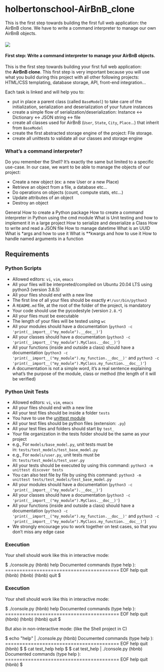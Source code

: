 # holbertonschool-AirBnB_clone
This is the first step towards building the first full web application: the AirBnB clone. We have to write a command interpreter to manage our own AirBnB objects.

<h4><img src="https://news.airbnb.com/wp-content/uploads/sites/4/2021/07/2014_July@2X.jpg?fit=616%2C616&resize=616%2C616"><br></h4>
<h4>First step: Write a command interpreter to manage your AirBnB objects.</h4>
<p>This is the first step towards building your first full web application: the&nbsp;<strong>AirBnB clone</strong>. This first step is very important because you will use what you build during this project with all other following projects: HTML/CSS templating, database storage, API, front-end integration&hellip;</p>
<p>Each task is linked and will help you to:</p>
<ul>
    <li>put in place a parent class (called&nbsp;<code>BaseModel</code>) to take care of the initialization, serialization and deserialization of your future instances</li>
    <li>create a simple flow of serialization/deserialization: Instance &lt;-&gt; Dictionary &lt;-&gt; JSON string &lt;-&gt; file</li>
    <li>create all classes used for AirBnB (<code>User</code>,&nbsp;<code>State</code>,&nbsp;<code>City</code>,&nbsp;<code>Place</code>&hellip;) that inherit from&nbsp;<code>BaseModel</code></li>
    <li>create the first abstracted storage engine of the project: File storage.</li>
    <li>create all unittests to validate all our classes and storage engine</li>
</ul>

<h3>What&rsquo;s a command interpreter?</h3>
<p>Do you remember the Shell? It&rsquo;s exactly the same but limited to a specific use-case. In our case, we want to be able to manage the objects of our project:</p>
<ul>
    <li>Create a new object (ex: a new User or a new Place)</li>
    <li>Retrieve an object from a file, a database etc&hellip;</li>
    <li>Do operations on objects (count, compute stats, etc&hellip;)</li>
    <li>Update attributes of an object</li>
    <li>Destroy an object</li>
</ul>
General
How to create a Python package
How to create a command interpreter in Python using the cmd module
What is Unit testing and how to implement it in a large project
How to serialize and deserialize a Class
How to write and read a JSON file
How to manage datetime
What is an UUID
What is *args and how to use it
What is **kwargs and how to use it
How to handle named arguments in a function

<h2>Requirements</h2>
<h3>Python Scripts</h3>
<ul>
    <li>Allowed editors:&nbsp;<code>vi</code>,&nbsp;<code>vim</code>,&nbsp;<code>emacs</code></li>
    <li>All your files will be interpreted/compiled on Ubuntu 20.04 LTS using python3 (version 3.8.5)</li>
    <li>All your files should end with a new line</li>
    <li>The first line of all your files should be exactly&nbsp;<code>#!/usr/bin/python3</code></li>
    <li>A&nbsp;<code>README.md</code> file, at the root of the folder of the project, is mandatory</li>
    <li>Your code should use the pycodestyle (version&nbsp;<code>2.8.*</code>)</li>
    <li>All your files must be executable</li>
    <li>The length of your files will be tested using&nbsp;<code>wc</code></li>
    <li>All your modules should have a documentation (<code>python3 -c &apos;print(__import__(&quot;my_module&quot;).__doc__)&apos;</code>)</li>
    <li>All your classes should have a documentation (<code>python3 -c &apos;print(__import__(&quot;my_module&quot;).MyClass.__doc__)&apos;</code>)</li>
    <li>All your functions (inside and outside a class) should have a documentation (<code>python3 -c &apos;print(__import__(&quot;my_module&quot;).my_function.__doc__)&apos;</code> and&nbsp;<code>python3 -c &apos;print(__import__(&quot;my_module&quot;).MyClass.my_function.__doc__)&apos;</code>)</li>
    <li>A documentation is not a simple word, it&rsquo;s a real sentence explaining what&rsquo;s the purpose of the module, class or method (the length of it will be verified)</li>
</ul>
<h3>Python Unit Tests</h3>
<ul>
    <li>Allowed editors:&nbsp;<code>vi</code>,&nbsp;<code>vim</code>,&nbsp;<code>emacs</code></li>
    <li>All your files should end with a new line</li>
    <li>All your test files should be inside a folder&nbsp;<code>tests</code></li>
    <li>You have to use the&nbsp;<a href="https://intranet.hbtn.io/rltoken/QX7d4D__xhOJIGIWZBp39g" target="_blank" title="unittest module">unittest module</a></li>
    <li>All your test files should be python files (extension:&nbsp;<code>.py</code>)</li>
    <li>All your test files and folders should start by&nbsp;<code>test_</code></li>
    <li>Your file organization in the tests folder should be the same as your project</li>
    <li>e.g., For&nbsp;<code>models/base_model.py</code>, unit tests must be in:&nbsp;<code>tests/test_models/test_base_model.py</code></li>
    <li>e.g., For&nbsp;<code>models/user.py</code>, unit tests must be in:&nbsp;<code>tests/test_models/test_user.py</code></li>
    <li>All your tests should be executed by using this command:&nbsp;<code>python3 -m unittest discover tests</code></li>
    <li>You can also test file by file by using this command:&nbsp;<code>python3 -m unittest tests/test_models/test_base_model.py</code></li>
    <li>All your modules should have a documentation (<code>python3 -c &apos;print(__import__(&quot;my_module&quot;).__doc__)&apos;</code>)</li>
    <li>All your classes should have a documentation (<code>python3 -c &apos;print(__import__(&quot;my_module&quot;).MyClass.__doc__)&apos;</code>)</li>
    <li>All your functions (inside and outside a class) should have a documentation (<code>python3 -c &apos;print(__import__(&quot;my_module&quot;).my_function.__doc__)&apos;</code> and&nbsp;<code>python3 -c &apos;print(__import__(&quot;my_module&quot;).MyClass.my_function.__doc__)&apos;</code>)</li>
    <li>We strongly encourage you to work together on test cases, so that you don&rsquo;t miss any edge case</li>
</ul>
<h3>Execution</h3>
<p>Your shell should work like this in interactive mode:</p>
<p>$ ./console.py (hbnb) help Documented commands (type help ): ======================================== EOF help quit (hbnb) (hbnb) (hbnb) quit $</p>

<h3>Execution</h3>
<p>Your shell should work like this in interactive mode:</p>
<p>$ ./console.py (hbnb) help Documented commands (type help ): ======================================== EOF help quit (hbnb) (hbnb) (hbnb) quit $</p>
<p>But also in non-interactive mode: (like the Shell project in C)&nbsp;</p>
<p>$ echo &quot;help&quot; | ./console.py (hbnb) Documented commands (type help ): ======================================== EOF help quit (hbnb) $ $ cat test_help help $ $ cat test_help | ./console.py (hbnb) Documented commands (type help ): ======================================== EOF help quit (hbnb) $</p>
